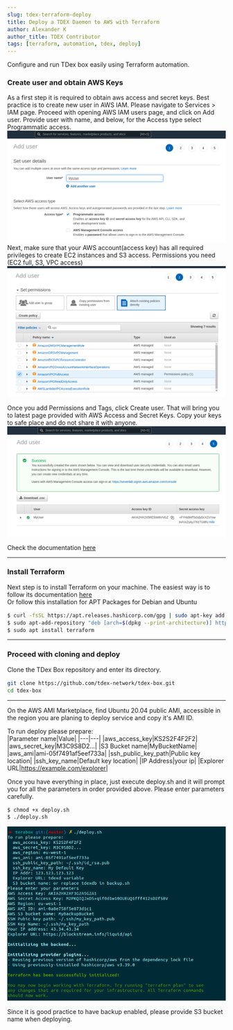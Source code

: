```yaml
---
slug: tdex-terraform-deploy
title: Deploy a TDEX Daemon to AWS with Terraform
author: Alexander K
author_title: TDEX Contributor
tags: [terraform, automation, tdex, deploy]
---
```


Configure and run TDex box easily using Terraform automation. 

<!--truncate-->

### Create user and obtain AWS Keys
As a first step it is required to obtain aws access and secret keys. Best practice is to create new user in AWS IAM. 
Please navigate to Services > IAM page. 
Proceed with opening AWS IAM users page, and click on Add user. Provide user with name, and below, for the Access type select Programmatic access. ![Add User](../static/img/add-user.png)
Next, make sure that your AWS account(access key) has all required privileges to create EC2 instances and S3 access.
Permissions you need (EC2 full, S3, VPC access)
![Attach permissions](../static/img/attach-perms.png)

Once you add Permissions and Tags, click Create user. That will bring you to latest page provided with AWS Access and Secret Keys. 
Copy your keys to safe place and do not share it with anyone.
![Attach permissions](../static/img/user-keys.png)

Check the documentation [here](https://docs.aws.amazon.com/IAM/latest/UserGuide/id_users_create.html)

- - - - - 
### Install Terraform
Next step is to install Terraform on your machine.
The easiest way is to follow its documentation [here](https://www.terraform.io/docs/cli/install/apt.html) \
Or follow this installation for APT Packages for Debian and Ubuntu
```sh
$ curl -fsSL https://apt.releases.hashicorp.com/gpg | sudo apt-key add -
$ sudo apt-add-repository "deb [arch=$(dpkg --print-architecture)] https://apt.releases.hashicorp.com $(lsb_release -cs) main"
$ sudo apt install terraform
```
- - - - - 
### Proceed with cloning and deploy
Clone the TDex Box repository and enter its directory. 
```sh
git clone https://github.com/tdex-network/tdex-box.git
cd tdex-box
```
- - - - - 

On the AWS AMI Marketplace, find Ubuntu 20.04 public AMI, accessible in the region you are planing to deploy service and copy it's AMI ID. 

To run deploy please prepare: \
|Parameter name|Value|
|---|---|
|aws_access_key|KS2S2F4F2F2|
|aws_secret_key|M3C9S8D2...|
|S3 Bucket name|MyBucketName|
|aws_ami|ami-05f7491af5eef733a|
|ssh_public_key_path|Public key location|
|ssh_key_name|Default key location|
|IP Address|your ip|
|Explorer URL|https://example.com/explorer|


Once you have everything in place, just execute deploy.sh and it will prompt you for all the parameters in order provided above. 
Please enter parameters carefully. 
```sh
$ chmod +x deploy.sh
$ ./deploy.sh
```
![Deploy](../static/img/deploy.png)


Since it is good practice to have backup enabled, please provide S3 bucket name when deploying. 

